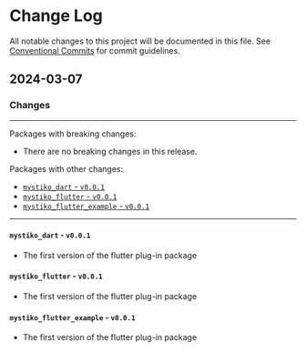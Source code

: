 # Change Log

All notable changes to this project will be documented in this file.
See [Conventional Commits](https://conventionalcommits.org) for commit guidelines.

## 2024-03-07

### Changes

---

Packages with breaking changes:

 - There are no breaking changes in this release.

Packages with other changes:

 - [`mystiko_dart` - `v0.0.1`](#mystiko_dart---v001)
 - [`mystiko_flutter` - `v0.0.1`](#mystiko_flutter---v001)
 - [`mystiko_flutter_example` - `v0.0.1`](#mystiko_flutter_example---v001)

---

#### `mystiko_dart` - `v0.0.1`

 - The first version of the flutter plug-in package

#### `mystiko_flutter` - `v0.0.1`

 - The first version of the flutter plug-in package

#### `mystiko_flutter_example` - `v0.0.1`

 - The first version of the flutter plug-in package


